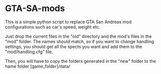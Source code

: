 # GTA-SA-mods
This is a simple python script to replace GTA San Andreas mod configurations such as car's speed, weight etc. 

Just drop the current files in the "old" directory and the mod's files in the "mod" folder.
The names should match, so if you want to change handling settings, you should get all the spects you want and add them to the "mod/handling.cfg" file.

Then, you will have to copy the folders generated in the "new" folder to the hame folder [game_folder]/data/
